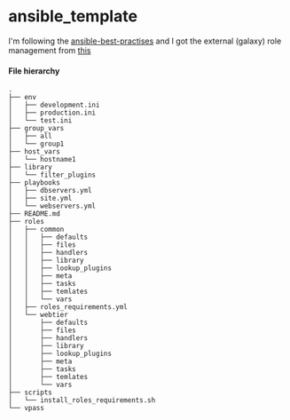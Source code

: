 # ansible_template

I'm following the [ansible-best-practises](http://docs.ansible.com/ansible/playbooks_best_practices.html) and I got the external (galaxy) role management from [this](https://github.com/enginyoyen/ansible-best-practises)

#### File hierarchy

```
.
├── env
│   ├── development.ini
│   ├── production.ini
│   └── test.ini
├── group_vars
│   ├── all
│   └── group1
├── host_vars
│   └── hostname1
├── library
│   └── filter_plugins
├── playbooks
│   ├── dbservers.yml
│   ├── site.yml
│   └── webservers.yml
├── README.md
├── roles
│   ├── common
│   │   ├── defaults
│   │   ├── files
│   │   ├── handlers
│   │   ├── library
│   │   ├── lookup_plugins
│   │   ├── meta
│   │   ├── tasks
│   │   ├── temlates
│   │   └── vars
│   ├── roles_requirements.yml
│   └── webtier
│       ├── defaults
│       ├── files
│       ├── handlers
│       ├── library
│       ├── lookup_plugins
│       ├── meta
│       ├── tasks
│       ├── temlates
│       └── vars
├── scripts
│   └── install_roles_requirements.sh
└── vpass

```

